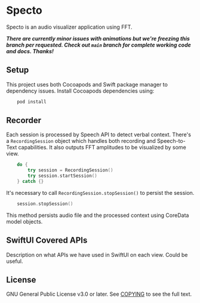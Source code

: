 # Specto

Specto is an audio visualizer application using FFT.

**_There are currently minor issues with animations but we're freezing this branch per requested. Check out `main` branch for complete working code and docs. Thanks!_**

## Setup

This project uses both Cocoapods and Swift package manager to dependency issues. Install Cocoapods dependencies using:

```bash
    pod install
```

## Recorder

Each session is processed by Speech API to detect verbal context. There's a `RecordingSession` object which handles both recording and Speech-to-Text capabilities. It also outputs FFT amplitudes to be visualized by some view.

```swift
    do {
        try session = RecordingSession()
        try session.startSession()
    } catch {}
```

It's necessary to call `RecordingSession.stopSession()` to persist the session.

```swift
    session.stopSession()
```

This method persists audio file and the processed context using CoreData model objects.

## SwiftUI Covered APIs

Description on what APIs we have used in SwiftUI on each view. Could be useful.

## License

GNU General Public License v3.0 or later.
See [COPYING](./COPYING) to see the full text.
